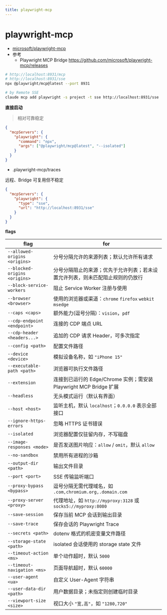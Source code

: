 ```yaml
---
title: playwright-mcp
---
```


# playwright-mcp

- [microsoft/playwright-mcp](https://github.com/microsoft/playwright-mcp)
- 参考
  - Playwright MCP Bridge https://github.com/microsoft/playwright-mcp/releases

```bash
# http://localhost:8931/mcp
# http://localhost:8931/sse
npx @playwright/mcp@latest --port 8931

# by Remote SSE
claude mcp add playwright -s project -t sse http://localhost:8931/sse
```

**直接启动**

> 相对可靠稳定

```json
{
  "mcpServers": {
    "playwright": {
      "command": "npx",
      "args": ["@playwright/mcp@latest", "--isolated"]
    }
  }
}
```

- .playwright-mcp/traces

远程、Bridge 可复用但不稳定

```json
{
  "mcpServers": {
    "playwright": {
      "type": "sse",
      "url": "http://localhost:8931/sse"
    }
  }
}
```

**flags**

| flag                          | for                                                                            |
| ----------------------------- | ------------------------------------------------------------------------------ |
| `--allowed-origins <origins>` | 分号分隔允许的来源列表；默认允许所有请求                                       |
| `--blocked-origins <origins>` | 分号分隔阻止的来源；优先于允许列表；若未设置允许列表，则未匹配阻止规则的仍放行 |
| `--block-service-workers`     | 阻止 Service Worker 注册与使用                                                 |
| `--browser <browser>`         | 使用的浏览器或渠道：`chrome` `firefox` `webkit` `msedge`                       |
| `--caps <caps>`               | 额外能力(逗号分隔)：`vision`，`pdf`                                            |
| `--cdp-endpoint <endpoint>`   | 连接的 CDP 端点 URL                                                            |
| `--cdp-header <headers...>`   | 追加的 CDP 请求 Header，可多次指定                                             |
| `--config <path>`             | 配置文件路径                                                                   |
| `--device <device>`           | 模拟设备名称，如 `"iPhone 15"`                                                 |
| `--executable-path <path>`    | 浏览器可执行文件路径                                                           |
| `--extension`                 | 连接到已运行的 Edge/Chrome 实例；需安装 Playwright MCP Bridge 扩展             |
| `--headless`                  | 无头模式运行（默认有界面）                                                     |
| `--host <host>`               | 监听主机，默认 `localhost`；`0.0.0.0` 表示全部接口                             |
| `--ignore-https-errors`       | 忽略 HTTPS 证书错误                                                            |
| `--isolated`                  | 浏览器配置仅驻留内存，不写磁盘                                                 |
| `--image-responses <mode>`    | 是否发送图片响应：`allow` / `omit`，默认 `allow`                               |
| `--no-sandbox`                | 禁用所有进程的沙箱                                                             |
| `--output-dir <path>`         | 输出文件目录                                                                   |
| `--port <port>`               | SSE 传输监听端口                                                               |
| `--proxy-bypass <bypass>`     | 逗号分隔无需代理域名，如 `.com,chromium.org,.domain.com`                       |
| `--proxy-server <proxy>`      | 代理地址，如 `http://myproxy:3128` 或 `socks5://myproxy:8080`                  |
| `--save-session`              | 保存当前 MCP 会话到输出目录                                                    |
| `--save-trace`                | 保存会话的 Playwright Trace                                                    |
| `--secrets <path>`            | dotenv 格式的机密变量文件路径                                                  |
| `--storage-state <path>`      | isolated 会话使用的 storage state 文件                                         |
| `--timeout-action <ms>`       | 单个动作超时，默认 `5000`                                                      |
| `--timeout-navigation <ms>`   | 页面导航超时，默认 `60000`                                                     |
| `--user-agent <ua>`           | 自定义 User-Agent 字符串                                                       |
| `--user-data-dir <path>`      | 用户数据目录；未指定则创建临时目录                                             |
| `--viewport-size <size>`      | 视口大小 `"宽,高"`，如 `"1280,720"`                                            |
